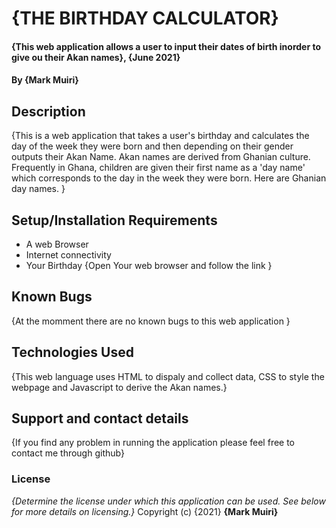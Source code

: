 # {THE BIRTHDAY CALCULATOR}
#### {This web application allows a user to input their dates of birth inorder to give ou their Akan names}, {June 2021}
#### By **{Mark Muiri}**
## Description
{This is a web application that takes a user's birthday and calculates the day of the week they were born and then depending on their gender outputs their Akan Name. Akan names are derived from Ghanian culture. Frequently in Ghana, children are given their first name as a 'day name' which corresponds to the day in the week they were born. Here are Ghanian day names. }
## Setup/Installation Requirements
* A web Browser
* Internet connectivity
* Your Birthday
{Open Your web browser and follow the link }
## Known Bugs
{At the momment there are no known bugs to this web application }
## Technologies Used
{This web language uses HTML to dispaly and collect data, CSS to style the webpage and Javascript to derive the Akan names.}
## Support and contact details
{If you find any problem in running the application please feel free to contact me through github}
### License
*{Determine the license under which this application can be used.  See below for more details on licensing.}*
Copyright (c) {2021} **{Mark Muiri}**